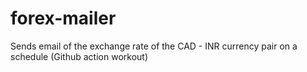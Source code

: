 # forex-mailer
Sends email of the exchange rate of the CAD - INR currency pair on a schedule (Github action workout)
